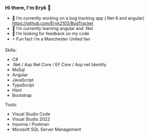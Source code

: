 ### Hi there, I'm Eryk 👋


- 🔭 I’m currently working on a bug tracking app (.Net 6 and angular) https://github.com/Eryk2103/BugTracker
- 🌱 I’m currently learning angular and .Net 
- 🤔 I’m looking for feedback on my code
- ⚡ Fun fact i'm a Manchester United fan

Skills: 
- C#
- .Net / Asp Net Core / EF Core / Asp net Identity
- MsSql
- Angular 
- JavaScript
- TypeScript
- Html
- Bootstrap

Tools:
- Visual Studio Code
- Visual Studio 2022
- Insomia / Postman
- Micosoft SQL Server Management

